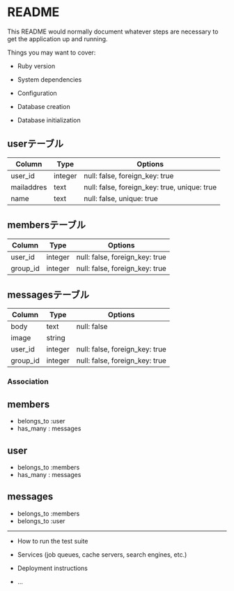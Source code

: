 # README

This README would normally document whatever steps are necessary to get the
application up and running.

Things you may want to cover:

* Ruby version

* System dependencies

* Configuration

* Database creation

* Database initialization


## userテーブル
|Column|Type|Options|
|------|----|-------|
|user_id|integer|null: false, foreign_key: true|
|mailaddres|text|null: false, foreign_key: true, unique: true|
|name|text|null: false, unique: true|


## membersテーブル

|Column|Type|Options|
|------|----|-------|
|user_id|integer|null: false, foreign_key: true|
|group_id|integer|null: false, foreign_key: true|

## messagesテーブル

|Column|Type|Options|
|------|----|-------|
|body|text|null: false|
|image|string||
|user_id|integer|null: false, foreign_key: true|
|group_id|integer|null: false, foreign_key: true|

### Association
## members
- belongs_to :user
- has_many : messages

## user
- belongs_to :members
- has_many : messages

## messages
- belongs_to :members
- belongs_to :user


--------------------------------------------------
* How to run the test suite

* Services (job queues, cache servers, search engines, etc.)

* Deployment instructions

* ...
